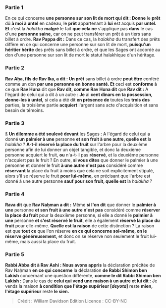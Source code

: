 
### Partie 1
En ce qui concerne <b>une personne sur son lit de mort qui dit : Donne</b> le <b>prêt</b> dû <b>à moi à untel</b> en cadeau, le <b>prêt</b> appartenant à <b>lui</b> est acquis <b>par untel. Et</b> c'est la <i>halakha</i> <b>malgré</b> le fait <b>que cela ne</b> s'applique pas <b>dans</b> le cas d'une <b>personne saine,</b> car on ne peut transférer un prêt à un tiers sans billet à ordre. <b>Rav Pappa dit :</b> Dans ce cas, la <i>halakha</i> du transfert des prêts diffère en ce qui concerne une personne sur son lit de mort, <b>puisqu'un héritier hérite</b> des prêts sans billet à ordre, et que les Sages ont accordé au don d'une personne sur son lit de mort le statut halakhique d'un héritage.

### Partie 2
<b>Rav Aḥa, fils de Rav Ika, a dit : Un prêt</b> sans billet à ordre <b>peut être</b> conféré comme un don <b>par une personne en bonne santé. Et</b> ceci est <b>conforme</b> à ce que <b>Rav Huna</b> dit que <b>Rav dit, comme Rav Huna dit</b> que <b>Rav dit :</b> A l'égard de celui qui a dit à un autre : <b>Je</b> ai <b>cent dinars en ta possession, donne-les à untel,</b> si cela a été dit <b>en présence de</b> toutes les <b>trois des</b> parties, la troisième partie <b>acquiert</b> l'argent sans acte d'acquisition et sans besoin de témoins.

### Partie 3
§ <b>Un dilemme a été soulevé devant</b> les Sages : A l'égard de celui qui a donné <b>un palmier à une</b> personne <b>et son fruit à une autre, quelle est</b> la <i>halakha</i> ? <b>A-t-il</b> <b>réservé la place du fruit</b> sur l'arbre pour la deuxième personne afin de lui donner un objet tangible, et donc la deuxième personne acquiert le fruit, <b>ou</b> n'a-t-il pas <b>réservé</b>, et la deuxième personne n'acquiert pas le fruit ? En outre, <b>si vous dites</b> que donner le palmier à une personne et donner le fruit <b>à une autre n'est pas</b> considéré comme <b>réservant</b> la place du fruit à moins que cela ne soit explicitement stipulé, alors s'il se réserve le fruit <b>pour lui-même,</b> en précisant que l'arbre est donné à une autre personne <b>sauf pour son fruit, quelle est</b> la <i>halakha</i> ?

### Partie 4
<b>Rava dit</b> que <b>Rav Naḥman a dit :</b> Même <b>si l'on dit</b> que donner le <b>palmier à une</b> personne <b>et son fruit à une autre n'est pas</b> considéré comme <b>réserver la place du fruit</b> pour la deuxième personne, si elle a donné le <b>palmier à une</b> personne <b>et s'est réservé le fruit</b>, elle a également <b>réservé la place du fruit</b> pour elle-même. <b>Quelle est la raison</b> de cette distinction ? La raison est que <b>tout ce</b> que l'on réserve <b>en ce qui concerne soi-même, on le réserve généreusement,</b> et donc on se réserve non seulement le fruit lui-même, mais aussi la place du fruit.

### Partie 5
<b>Rabbi Abba dit à Rav Ashi : Nous avons appris</b> la déclaration précitée de Rav Naḥman <b>en ce qui concerne</b> la déclaration <b>de Rabbi Shimon ben Lakish</b> concernant une question différente, <b>comme le dit Rabbi Shimon ben Lakish : </b> Dans le cas de <b>celui qui vend une maison à un autre et lui dit :</b> Je vends la maison <b>à condition que l'étage supérieur [<i>deyota</i>]</b> reste <b>mien, l'étage supérieur</b> reste <b>le sien. </b>

>Crédit : William Davidson Edition
>Licence : CC-BY-NC